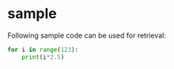 # sample
Following sample code can be used for retrieval:

```python
for i in range(123):
	print(i*2.5)
```
